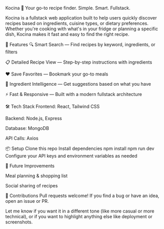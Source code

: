 Kocina 🍳
Your go-to recipe finder. Simple. Smart. Fullstack.

Kocina is a fullstack web application built to help users quickly discover recipes based on ingredients, cuisine types, or dietary preferences. Whether you're cooking with what's in your fridge or planning a specific dish, Kocina makes it fast and easy to find the right recipe.

🚀 Features
🔍 Smart Search — Find recipes by keyword, ingredients, or filters

📋 Detailed Recipe View — Step-by-step instructions with ingredients

❤️ Save Favorites — Bookmark your go-to meals

🧠 Ingredient Intelligence — Get suggestions based on what you have

⚡ Fast & Responsive — Built with a modern fullstack architecture

🛠 Tech Stack
Frontend: React, Tailwind CSS

Backend: Node.js, Express

Database: MongoDB

API Calls: Axios

📦 Setup
Clone this repo
Install dependencies
npm install
npm run dev
Configure your API keys and environment variables as needed

🌱 Future Improvements

Meal planning & shopping list

Social sharing of recipes

🤝 Contributions
Pull requests welcome! If you find a bug or have an idea, open an issue or PR.

Let me know if you want it in a different tone (like more casual or more technical), or if you want to highlight anything else like deployment or screenshots.

